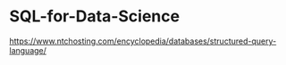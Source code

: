 # SQL-for-Data-Science
https://www.ntchosting.com/encyclopedia/databases/structured-query-language/
